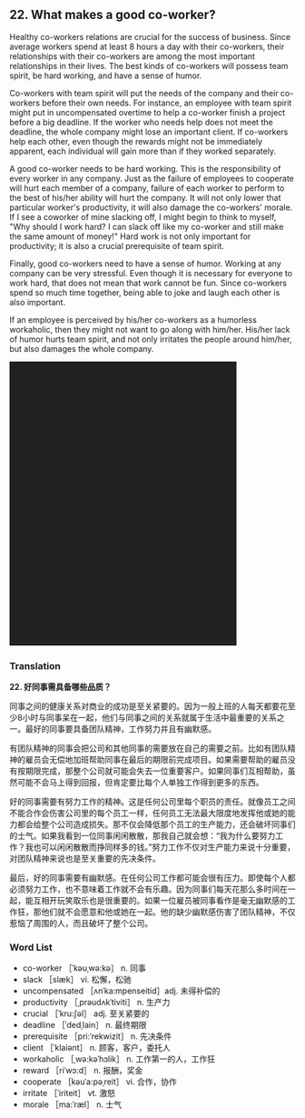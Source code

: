 ## 22. What makes a good co-worker?

Healthy co-workers relations are crucial for the success of business. Since average workers spend at least 8 hours a day with their co-workers, their relationships with their co-workers are among the most important relationships in their lives. The best kinds of co-workers will possess team spirit, be hard working, and have a sense of humor.

Co-workers with team spirit will put the needs of the company and their co-workers before their own needs. For instance, an employee with team spirit might put in uncompensated overtime to help a co-worker finish a project before a big deadline. If the worker who needs help does not meet the deadline, the whole company might lose an important client. If co-workers help each other, even though the rewards might not be immediately apparent, each individual will gain more than if they worked separately.

A good co-worker needs to be hard working. This is the responsibility of every worker in any company. Just as the failure of employees to cooperate will hurt each member of a company, failure of each worker to perform to the best of his/her ability will hurt the company. It will not only lower that particular worker's productivity, it will also damage the co-workers' morale. If I see a coworker of mine slacking off, I might begin to think to myself, "Why should I work hard? I can slack off like my co-worker and still make the same amount of money!" Hard work is not only important for productivity; it is also a crucial prerequisite of team spirit.

Finally, good co-workers need to have a sense of humor. Working at any company can be very stressful. Even though it is necessary for everyone to work hard, that does not mean that work cannot be fun. Since co-workers spend so much time together, being able to joke and laugh each other is also important.

If an employee is perceived by his/her co-workers as a humorless workaholic, then they might not want to go along with him/her. His/her lack of humor hurts team spirit, and not only irritates the people around him/her, but also damages the whole company.

![](images/padding_400x500.png)

### Translation

**22. 好同事需具备哪些品质？**

同事之间的健康关系对商业的成功是至关紧要的。因为一般上班的人每天都要花至少8小时与同事呆在一起，他们与同事之间的关系就属于生活中最重要的关系之一。最好的同事要具备团队精神，工作努力并且有幽默感。

有团队精神的同事会把公司和其他同事的需要放在自己的需要之前。比如有团队精神的雇员会无偿地加班帮助同事在最后的期限前完成项目。如果需要帮助的雇员没有按期限完成，那整个公司就可能会失去一位重要客户。如果同事们互相帮助，虽然可能不会马上得到回报，但肯定要比每个人单独工作得到更多的东西。

好的同事需要有努力工作的精神。这是任何公司里每个职员的责任。就像员工之间不能合作会伤害公司里的每个员工一样，任何员工无法最大限度地发挥他或她的能力都会给整个公司造成损失。那不仅会降低那个员工的生产能力，还会破坏同事们的士气。如果我看到一位同事闲闲散散，那我自己就会想：“我为什么要努力工作？我也可以闲闲散散而挣同样多的钱。”努力工作不仅对生产能力来说十分重要，对团队精神来说也是至关重要的先决条件。

最后，好的同事需要有幽默感。在任何公司工作都可能会很有压力。即使每个人都必须努力工作，也不意味着工作就不会有乐趣。因为同事们每天花那么多时间在一起，能互相开玩笑取乐也是很重要的。如果一位雇员被同事看作是毫无幽默感的工作狂，那他们就不会愿意和他或她在一起。他的缺少幽默感伤害了团队精神，不仅惹恼了周围的人，而且破坏了整个公司。

### Word List

+ co-worker ［ˈkəuˌwə:kə］ n. 同事
+ slack ［slæk］ vi. 松懈，松驰
+ uncompensated ［ʌnˈka:mpenseitid］adj. 未得补偿的
+ productivity ［ˌprəudʌkˈtiviti］ n. 生产力
+ crucial ［ˈkru:ʃəl］ adj. 至关紧要的
+ deadline ［ˈdedˌlain］ n. 最终期限
+ prerequisite ［pri:ˈrekwizit］ n. 先决条件
+ client ［ˈklaiənt］ n. 顾客，客户，委托人
+ workaholic ［ˌwə:kəˈhɔlik］ n. 工作第一的人，工作狂
+ reward ［riˈwɔ:d］ n. 报酬，奖金
+ cooperate ［kəuˈa:pəˌreit］ vi. 合作，协作
+ irritate ［ˈiriteit］ vt. 激怒
+ morale ［ma:ˈræl］ n. 士气  


